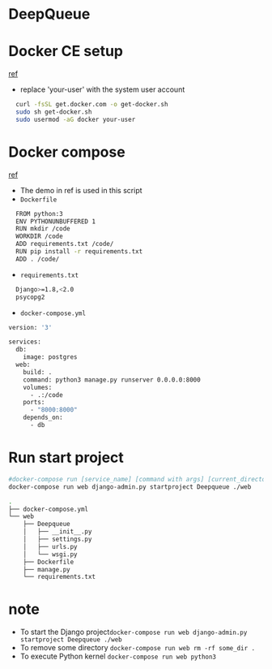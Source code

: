 # DeepQueue

# Docker CE setup
[ref](https://docs.docker.com/engine/reference/commandline/run/#capture-container-id-cidfile)
* replace 'your-user' with the system user account
```sh
  curl -fsSL get.docker.com -o get-docker.sh
  sudo sh get-docker.sh
  sudo usermod -aG docker your-user
```
# Docker compose
[ref](https://docs.docker.com/compose/django/#create-a-django-project)
* The demo in ref is used in this script
* ```Dockerfile```
```sh
  FROM python:3
  ENV PYTHONUNBUFFERED 1
  RUN mkdir /code
  WORKDIR /code
  ADD requirements.txt /code/
  RUN pip install -r requirements.txt
  ADD . /code/
```
* ```requirements.txt```
```sh
  Django>=1.8,<2.0
  psycopg2
```
* ```docker-compose.yml```
```sh
version: '3'

services:
  db:
    image: postgres
  web:
    build: .
    command: python3 manage.py runserver 0.0.0.0:8000
    volumes:
      - .:/code
    ports:
      - "8000:8000"
    depends_on:
      - db
```


# Run start project
```sh
#docker-compose run [service_name] [command with args] [current_directory]
docker-compose run web django-admin.py startproject Deepqueue ./web
```
```sh
.
├── docker-compose.yml
└── web
    ├── Deepqueue
    │   ├── __init__.py
    │   ├── settings.py
    │   ├── urls.py
    │   └── wsgi.py
    ├── Dockerfile
    ├── manage.py
    └── requirements.txt

```


# note
* To start the Django project```docker-compose run web django-admin.py startproject Deepqueue ./web```
* To remove some directory ```docker-compose run web rm -rf some_dir .```
* To execute Python kernel ```docker-compose run web python3```
